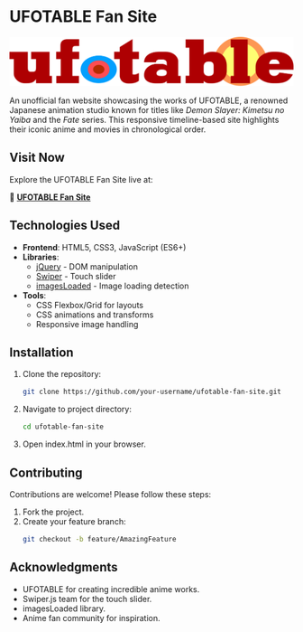 # UFOTABLE Fan Site

![UFOTABLE Fan Site Preview](./assets/images/Ufotable_logo.svg.png)

An unofficial fan website showcasing the works of UFOTABLE, a renowned Japanese animation studio known for titles like *Demon Slayer: Kimetsu no Yaiba* and the *Fate* series. This responsive timeline-based site highlights their iconic anime and movies in chronological order.

## Visit Now

Explore the UFOTABLE Fan Site live at:  

🔗 **[UFOTABLE Fan Site](https://ufotable-pi.vercel.app/)**  

## Technologies Used

- **Frontend**: HTML5, CSS3, JavaScript (ES6+)
- **Libraries**: 
  - [jQuery](https://jquery.com/) - DOM manipulation
  - [Swiper](https://swiperjs.com/) - Touch slider
  - [imagesLoaded](https://imagesloaded.desandro.com/) - Image loading detection
- **Tools**: 
  - CSS Flexbox/Grid for layouts
  - CSS animations and transforms
  - Responsive image handling

## Installation

1. Clone the repository:
   ```bash
   git clone https://github.com/your-username/ufotable-fan-site.git
2. Navigate to project directory:
   ```bash
   cd ufotable-fan-site
3. Open index.html in your browser.

## Contributing

Contributions are welcome! Please follow these steps:

1. Fork the project.
2. Create your feature branch:
   ```bash
   git checkout -b feature/AmazingFeature

## Acknowledgments

- UFOTABLE for creating incredible anime works.
- Swiper.js team for the touch slider.
- imagesLoaded library.
- Anime fan community for inspiration.
